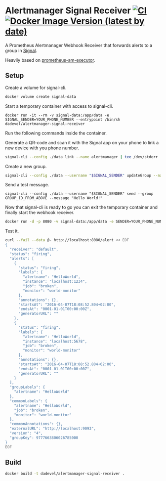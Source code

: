 # Alertmanager Signal Receiver [![CI](https://github.com/dadevel/alertmanager-signal-receiver/workflows/CI/badge.svg?branch=master)](https://github.com/dadevel/alertmanager-signal-receiver/actions) [![Docker Image Version (latest by date)](https://img.shields.io/docker/v/dadevel/alertmanager-signal-receiver?color=blue&logo=docker)](https://hub.docker.com/r/dadevel/alertmanager-signal-receiver)

A Prometheus Alertmanager Webhook Receiver that forwards alerts to a group in [Signal](https://signal.org/).

Heavily based on [prometheus-am-executor](https://github.com/imgix/prometheus-am-executor/).

## Setup

Create a volume for signal-cli.

~~~ sh
docker volume create signal-data
~~~

Start a temporary container with access to signal-cli.

~~~
docker run -it --rm -v signal-data:/app/data -e SIGNAL_SENDER=YOUR_PHONE_NUMBER --entrypoint /bin/sh dadevel/alertmanager-signal-receiver
~~~

Run the following commands inside the container.

Generate a QR-code and scan it with the Signal app on your phone to link a new device with you phone number.

~~~ sh
signal-cli --config ./data link --name alertmanager | tee /dev/stderr | head -n 1 | qrencode -t UTF8
~~~

Create a new group.

~~~ sh
signal-cli --config ./data --username "$SIGNAL_SENDER" updateGroup --name Alerts --member SOMEONES_PHONE_PHONE --member ANOTHER_PHONE_NUMBER
~~~

Send a test message.

~~~
signal-cli --config ./data --username "$SIGNAL_SENDER" send --group GROUP_ID_FROM_ABOVE --message "Hello World!"
~~~

Now that signal-cli is ready to go you can exit the temporary container and finally start the webhook receiver.

~~~ sh
docker run -d -p 8080 -v signal-data:/app/data -e SENDER=YOUR_PHONE_NUMBER -e GROUP=YOUR_GROUP_ID dadevel/alertmanager-signal-receiver
~~~

Test it.

~~~ sh
curl --fail --data @- http://localhost:8080/alert << EOF
{
  "receiver": "default",
  "status": "firing",
  "alerts": [
    {
      "status": "firing",
      "labels": {
        "alertname": "HelloWorld",
        "instance": "localhost:1234",
        "job": "broken",
        "monitor": "world-monitor"
      },
      "annotations": {},
      "startsAt": "2016-04-07T18:08:52.804+02:00",
      "endsAt": "0001-01-01T00:00:00Z",
      "generatorURL": ""
    },
    {
      "status": "firing",
      "labels": {
        "alertname": "HelloWorld",
        "instance": "localhost:5678",
        "job": "broken",
        "monitor": "world-monitor"
      },
      "annotations": {},
      "startsAt": "2016-04-07T18:08:52.804+02:00",
      "endsAt": "0001-01-01T00:00:00Z",
      "generatorURL": ""
    }
  ],
  "groupLabels": {
    "alertname": "HelloWorld"
  },
  "commonLabels": {
    "alertname": "HelloWorld",
    "job": "broken",
    "monitor": "world-monitor"
  },
  "commonAnnotations": {},
  "externalURL": "http://localhost:9093",
  "version": "4",
  "groupKey": 9777663806026785000
}
EOF
~~~

## Build

~~~ sh
docker build -t dadevel/alertmanager-signal-receiver .
~~~

